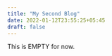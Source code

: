 ```yaml
---
title: "My Second Blog"
date: 2022-01-12T23:55:25+05:45
draft: false
---
```


This is EMPTY for now.
